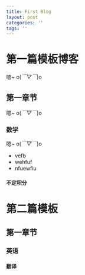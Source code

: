 ```yaml
---
title: First Blog
layout: post
categories: ''
tags: ''
---
```

# 第一篇模板博客
嗯~ o(*￣▽￣*)o
## 第一章节
嗯~ o(*￣▽￣*)o
### 数学
嗯~ o(*￣▽￣*)o
* vefb
* wehfuf
* nfuewfiu

#### 不定积分

# 第二篇模板

## 第一章节

### 英语

#### 翻译